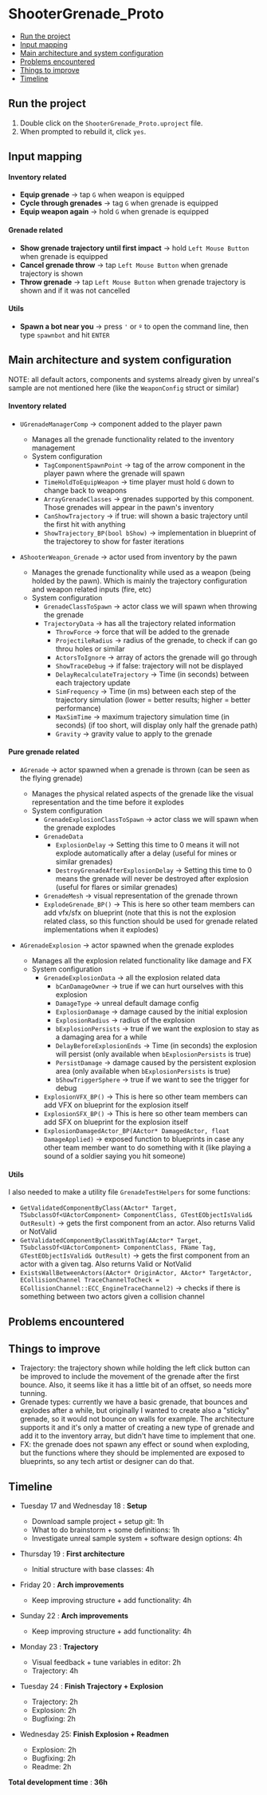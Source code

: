 # ShooterGrenade_Proto

 - [Run the project](#run-the-project)
 - [Input mapping](#input-mapping)
 - [Main architecture and system configuration](#main-architecture-and-system-configuration)
 - [Problems encountered](#problems-encountered)
 - [Things to improve](#things-to-improve)
 - [Timeline](#timeline)

## Run the project
 1. Double click on the `ShooterGrenade_Proto.uproject` file.
 2. When prompted to rebuild it, click `yes`.

## Input mapping

#### Inventory related

 - **Equip grenade** -> tap `G` when weapon is equipped
 - **Cycle through grenades** -> tag `G` when grenade is equipped
 - **Equip weapon again** -> hold `G` when grenade is equipped

#### Grenade related

 - **Show grenade trajectory until first impact** -> hold `Left Mouse Button` when grenade is equipped
 - **Cancel grenade throw** -> tap `Left Mouse Button` when grenade trajectory is shown
 - **Throw grenade** -> tap `Left Mouse Button` when grenade trajectory is shown and if it was not cancelled

#### Utils

 - **Spawn a bot near you** -> press `'` or `º` to open the command line, then type `spawnbot` and hit `ENTER`

## Main architecture and system configuration

NOTE: all default actors, components and systems already given by unreal's sample are not mentioned here (like the `WeaponConfig` struct or similar)

#### Inventory related

 - `UGrenadeManagerComp` -> component added to the player pawn
    - Manages all the grenade functionality related to the inventory management
    - System configuration
       - `TagComponentSpawnPoint` -> tag of the arrow component in the player pawn where the grenade will spawn
       - `TimeHoldToEquipWeapon` -> time player must hold `G` down to change back to weapons
       - `ArrayGrenadeClasses` -> grenades supported by this component. Those grenades will appear in the pawn's inventory
       - `CanShowTrajectory` -> if true: will shown a basic trajectory until the first hit with anything
       - `ShowTrajectory_BP(bool bShow)` -> implementation in blueprint of the trajectorey to show for faster iterations

 - `AShooterWeapon_Grenade` -> actor used from inventory by the pawn
    - Manages the grenade functionality while used as a weapon (being holded by the pawn).
    Which is mainly the trajectory configuration and weapon related inputs (fire, etc)
    - System configuration
       - `GrenadeClassToSpawn` -> actor class we will spawn when throwing the grenade
       - `TrajectoryData` -> has all the trajectory related information
          - `ThrowForce` -> force that will be added to the grenade
          - `ProjectileRadius` -> radius of the grenade, to check if can go throu holes or similar
          - `ActorsToIgnore` -> array of actors the grenade will go through
          - `ShowTraceDebug` -> if false: trajectory will not be displayed
          - `DelayRecalculateTrajectory` -> Time (in seconds) between each trajectory update
          - `SimFrequency` -> Time (in ms) between each step of the trajectory simulation (lower = better results; higher = better performance)
          - `MaxSimTime` -> maximum trajectory simulation time (in seconds) (if too short, will display only half the grenade path)
          - `Gravity` -> gravity value to apply to the grenade

#### Pure grenade related

- `AGrenade` -> actor spawned when a grenade is thrown (can be seen as the flying grenade)
    - Manages the physical related aspects of the grenade like the visual representation and the time before it explodes
    - System configuration
       - `GrenadeExplosionClassToSpawn` -> actor class we will spawn when the grenade explodes
       - `GrenadeData`
          - `ExplosionDelay` -> Setting this time to 0 means it will not explode automatically after a delay (useful for mines or similar grenades)
          - `DestroyGrenadeAfterExplosionDelay` -> Setting this time to 0 means the grenade will never be destroyed after explosion (useful for flares or similar grenades)
       - `GrenadeMesh` -> visual representation of the grenade thrown
       - `ExplodeGrenade_BP()` -> This is here so other team members can add vfx/sfx on blueprint (note that this is not the explosion related class, 
       so this function should be used for grenade related implementations when it explodes)

- `AGrenadeExplosion` -> actor spawned when the grenade explodes
    - Manages all the explosion related functionality like damage and FX
    - System configuration
       - `GrenadeExplosionData` -> all the explosion related data
          - `bCanDamageOwner` -> true if we can hurt ourselves with this explosion
          - `DamageType` -> unreal default damage config
          - `ExplosionDamage` -> damage caused by the initial explosion
          - `ExplosionRadius` -> radius of the explosion
          - `bExplosionPersists` -> true if we want the explosion to stay as a damaging area for a while
          - `DelayBeforeExplosionEnds` -> Time (in seconds) the explosion will persist (only available when `bExplosionPersists` is true)
          - `PersistDamage` -> damage caused by the persistent explosion area (only available when `bExplosionPersists` is true)
          - `bShowTriggerSphere` -> true if we want to see the trigger for debug
       - `ExplosionVFX_BP()` -> This is here so other team members can add VFX on blueprint for the explosion itself
       - `ExplosionSFX_BP()` -> This is here so other team members can add SFX on blueprint for the explosion itself
       - `ExplosionDamagedActor_BP(AActor* DamagedActor, float DamageApplied)` -> exposed function to blueprints in case any other team member want 
       to do something with it (like playing a sound of a soldier saying you hit someone)

#### Utils

I also needed to make a utility file `GrenadeTestHelpers` for some functions:
 - `GetValidatedComponentByClass(AActor* Target, TSubclassOf<UActorComponent> ComponentClass, GTestEObjectIsValid& OutResult)`
 -> gets the first component from an actor. Also returns Valid or NotValid
 - `GetValidatedComponentByClassWithTag(AActor* Target, TSubclassOf<UActorComponent> ComponentClass, FName Tag, GTestEObjectIsValid& OutResult)`
 -> gets the first component from an actor with a given tag. Also returns Valid or NotValid
 - `ExistsWallBetweenActors(AActor* OriginActor, AActor* TargetActor, ECollisionChannel TraceChannelToCheck = ECollisionChannel::ECC_EngineTraceChannel2)`
 -> checks if there is something between two actors given a collision channel

## Problems encountered


## Things to improve

 - Trajectory: the trajectory shown while holding the left click button can be improved to include the movement of the grenade after the first bounce. Also, it seems like it has a little bit of an offset, so needs more tunning.
 - Grenade types: currently we have a basic grenade, that bounces and explodes after a while, but originally I wanted to create also a "sticky" grenade, so it would not bounce on walls for example. The architecture supports it and it's only a matter of creating a new type of grenade and add it to the inventory array, but didn't have time to implement that one.
 - FX: the grenade does not spawn any effect or sound when exploding, but the functions where they should be implemented are exposed to blueprints, so any tech artist or designer can do that.

## Timeline

 - Tuesday 17 and Wednesday 18 : **Setup**
   - Download sample project + setup git: 1h
   - What to do brainstorm + some definitions: 1h
   - Investigate unreal sample system + software design options: 4h

 - Thursday 19 : **First architecture**
   - Initial structure with base classes: 4h

 - Friday 20 : **Arch improvements**
   - Keep improving structure + add functionality: 4h

 - Sunday 22 : **Arch improvements**
   - Keep improving structure + add functionality: 4h

 - Monday 23 : **Trajectory**
   - Visual feedback + tune variables in editor: 2h
   - Trajectory: 4h

 - Tuesday 24 : **Finish Trajectory + Explosion**
   - Trajectory: 2h
   - Explosion: 2h
   - Bugfixing: 2h

 - Wednesday 25: **Finish Explosion + Readmen**
   - Explosion: 2h
   - Bugfixing: 2h
   - Readme: 2h

**Total development time** : **36h**
